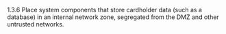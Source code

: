 1.3.6 Place system components that 
store cardholder data (such as a 
database) in an internal network zone, 
segregated from the DMZ and other 
untrusted networks. 


